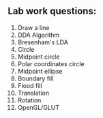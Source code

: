 ## Lab work questions:
1. Draw a line
2. DDA Algorithm
3. Bresenham's LDA
4. Circle
5. Midpoint circle
6. Polar coordinates circle
7. Midpoint ellipse
8. Boundary fill
9. Flood fill
10. Translation
11. Rotation
12. OpenGL/GLUT
